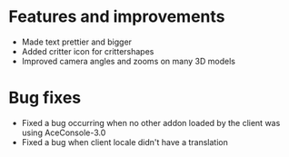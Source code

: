 # Features and improvements

* Made text prettier and bigger
* Added critter icon for crittershapes
* Improved camera angles and zooms on many 3D models

# Bug fixes

* Fixed a bug occurring when no other addon loaded by the client was using AceConsole-3.0
* Fixed a bug when client locale didn't have a translation
